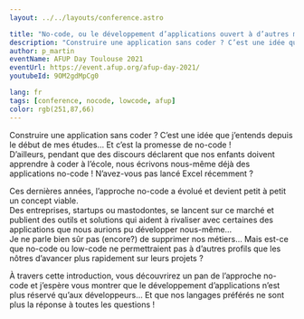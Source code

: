 ```yaml
---
layout: ../../layouts/conference.astro

title: "No-code, ou le développement d’applications ouvert à d’autres métiers !"
description: "Construire une application sans coder ? C’est une idée que j’entends depuis le début de mes études… Et c’est la promesse de no-code !"
author: p_martin
eventName: AFUP Day Toulouse 2021
eventUrl: https://event.afup.org/afup-day-2021/
youtubeId: 9OM2gdMpCg0

lang: fr
tags: [conference, nocode, lowcode, afup]
color: rgb(251,87,66)
---
```


Construire une application sans coder ? C’est une idée que j’entends depuis le début de mes études… Et c’est la promesse de no-code !  
D’ailleurs, pendant que des discours déclarent que nos enfants doivent apprendre à coder à l’école, nous écrivons nous-même déjà des applications no-code ! N’avez-vous pas lancé Excel récemment ?

Ces dernières années, l’approche no-code a évolué et devient petit à petit un concept viable.  
Des entreprises, startups ou mastodontes, se lancent sur ce marché et publient des outils et solutions qui aident à rivaliser avec certaines des applications que nous aurions pu développer nous-même…  
Je ne parle bien sûr pas (encore?) de supprimer nos métiers… Mais est-ce que no-code ou low-code ne permettraient pas à d’autres profils que les nôtres d’avancer plus rapidement sur leurs projets ?

À travers cette introduction, vous découvrirez un pan de l’approche no-code et j’espère vous montrer que le développement d’applications n’est plus réservé qu’aux développeurs… Et que nos langages préférés ne sont plus la réponse à toutes les questions !
